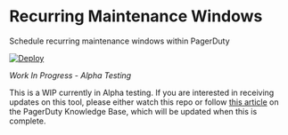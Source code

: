 # Recurring Maintenance Windows

Schedule recurring maintenance windows within PagerDuty

[![Deploy](https://www.herokucdn.com/deploy/button.png)](https://heroku.com/deploy)

*Work In Progress - Alpha Testing*

This is a WIP currently in Alpha testing. If you are interested in receiving updates on this tool, please either watch this repo or follow [this article](https://support.pagerduty.com/hc/en-us/articles/202830360-Putting-a-service-in-a-recurring-maintenance-mode) on the PagerDuty Knowledge Base, which will be updated when this is complete.

